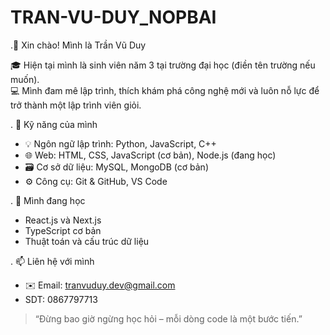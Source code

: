 # TRAN-VU-DUY_NOPBAI
.👋 Xin chào! Mình là Trần Vũ Duy

🎓 Hiện tại mình là sinh viên năm 3 tại trường đại học (điền tên trường nếu muốn).  
💻 Mình đam mê lập trình, thích khám phá công nghệ mới và luôn nỗ lực để trở thành một lập trình viên giỏi.

. 🔧 Kỹ năng của mình

- 💡 Ngôn ngữ lập trình: Python, JavaScript, C++
- 🌐 Web: HTML, CSS, JavaScript (cơ bản), Node.js (đang học)
- 🗃️ Cơ sở dữ liệu: MySQL, MongoDB (cơ bản)
- ⚙️ Công cụ: Git & GitHub, VS Code

. 🌱 Mình đang học

- React.js và Next.js
- TypeScript cơ bản
- Thuật toán và cấu trúc dữ liệu

. 📫 Liên hệ với mình

- ✉️ Email: tranvuduy.dev@gmail.com
- SDT: 0867797713
> “Đừng bao giờ ngừng học hỏi – mỗi dòng code là một bước tiến.”
